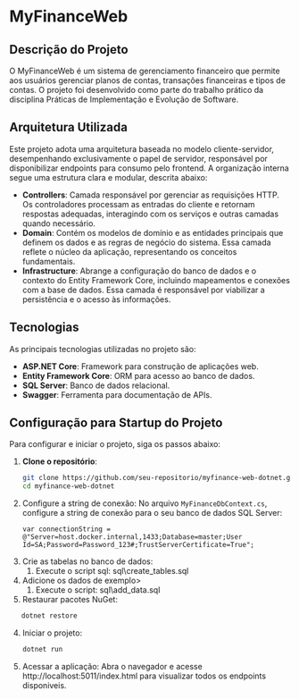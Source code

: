 # MyFinanceWeb

## Descrição do Projeto

O MyFinanceWeb é um sistema de gerenciamento financeiro que permite aos usuários gerenciar planos de contas, transações financeiras e tipos de contas. O projeto foi desenvolvido como parte do trabalho prático da disciplina Práticas de Implementação e Evolução de Software.

## Arquitetura Utilizada

Este projeto adota uma arquitetura baseada no modelo cliente-servidor, desempenhando exclusivamente o papel de servidor, responsável por disponibilizar endpoints para consumo pelo frontend. A organização interna segue uma estrutura clara e modular, descrita abaixo:

- **Controllers**: Camada responsável por gerenciar as requisições HTTP. Os controladores processam as entradas do cliente e retornam respostas adequadas, interagindo com os serviços e outras camadas quando necessário.
- **Domain**: Contém os modelos de domínio e as entidades principais que definem os dados e as regras de negócio do sistema. Essa camada reflete o núcleo da aplicação, representando os conceitos fundamentais.
- **Infrastructure**: Abrange a configuração do banco de dados e o contexto do Entity Framework Core, incluindo mapeamentos e conexões com a base de dados. Essa camada é responsável por viabilizar a persistência e o acesso às informações.

## Tecnologias

As principais tecnologias utilizadas no projeto são:

- **ASP.NET Core**: Framework para construção de aplicações web.
- **Entity Framework Core**: ORM para acesso ao banco de dados.
- **SQL Server**: Banco de dados relacional.
- **Swagger**: Ferramenta para documentação de APIs.

## Configuração para Startup do Projeto

Para configurar e iniciar o projeto, siga os passos abaixo:

1. **Clone o repositório**:
   ```sh
   git clone https://github.com/seu-repositorio/myfinance-web-dotnet.git
   cd myfinance-web-dotnet
   ```
2. Configure a string de conexão: No arquivo `MyFinanceDbContext.cs`, configure a string de conexão para o seu banco de dados SQL Server:
   ```
   var connectionString = @"Server=host.docker.internal,1433;Database=master;User Id=SA;Password=Password_123#;TrustServerCertificate=True";
   ```
3. Crie as tabelas no banco de dados:
   1. Execute o script sql: sql\create_tables.sql
4. Adicione os dados de exemplo>
   1. Execute o script: sql\add_data.sql
5. Restaurar pacotes NuGet:
```sh
   dotnet restore
```
4. Iniciar o projeto:
   ```sh
   dotnet run
   ```
5. Acessar a aplicação: Abra o navegador e acesse http://localhost:5011/index.html para visualizar todos os endpoints disponiveis.